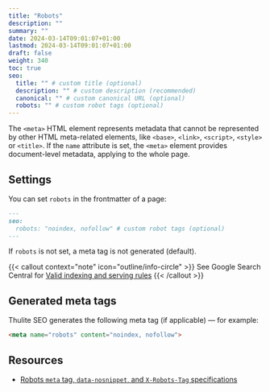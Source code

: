 ```yaml
---
title: "Robots"
description: ""
summary: ""
date: 2024-03-14T09:01:07+01:00
lastmod: 2024-03-14T09:01:07+01:00
draft: false
weight: 340
toc: true
seo:
  title: "" # custom title (optional)
  description: "" # custom description (recommended)
  canonical: "" # custom canonical URL (optional)
  robots: "" # custom robot tags (optional)
---
```


The `<meta>` HTML element represents metadata that cannot be represented by other HTML meta-related elements, like `<base>`, `<link>`, `<script>`, `<style>` or `<title>`. If the `name` attribute is set, the `<meta>` element provides document-level metadata, applying to the whole page.

## Settings

You can set `robots` in the frontmatter of a page:

```md
---
seo:
  robots: "noindex, nofollow" # custom robot tags (optional)
---
```

If `robots` is not set, a meta tag is not generated (default).

{{< callout context="note" icon="outline/info-circle" >}}
See Google Search Central for [Valid indexing and serving rules](https://developers.google.com/search/docs/crawling-indexing/robots-meta-tag#directives)
{{< /callout >}}

## Generated meta tags

Thulite SEO generates the following meta tag (if applicable) — for example:

```html
<meta name="robots" content="noindex, nofollow">
```

## Resources

- [Robots `meta` tag, `data-nosnippet`, and `X-Robots-Tag` specifications](https://developers.google.com/search/docs/crawling-indexing/robots-meta-tag)
